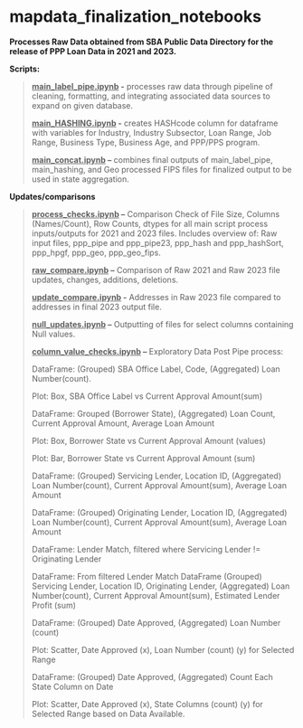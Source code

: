 # mapdata_finalization_notebooks

**Processes Raw Data obtained from SBA Public Data Directory for the
release of PPP Loan Data in 2021 and 2023.**

**Scripts:**

> **<u>main_label_pipe.ipynb</u> -** processes raw data through pipeline
> of cleaning, formatting, and integrating associated data sources to
> expand on given database.
>
> **<u>main_HASHING.ipynb</u> -** creates HASHcode column for dataframe
> with variables for Industry, Industry Subsector, Loan Range, Job
> Range, Business Type, Business Age, and PPP/PPS program.
>
> **<u>main_concat.ipynb</u> –** combines final outputs of
> main_label_pipe, main_hashing, and Geo processed FIPS files for
> finalized output to be used in state aggregation.

**Updates/comparisons**
>
> **<u>process_checks.ipynb</u> –** Comparison Check of File Size,
> Columns (Names/Count), Row Counts, dtypes for all main script process
> inputs/outputs for 2021 and 2023 files. Includes overview of: Raw
> input files, ppp_pipe and ppp_pipe23, ppp_hash and ppp_hashSort,
> ppp_hpgf, ppp_geo, ppp_geo_fips.
>
> **<u>raw_compare.ipynb</u> –** Comparison of Raw 2021 and Raw 2023
> file updates, changes, additions, deletions.
>
> **<u>update_compare.ipynb</u> -** Addresses in Raw 2023 file compared
> to addresses in final 2023 output file.
>
> **<u>null_updates.ipynb</u> –** Outputting of files for select columns
> containing Null values.
>
> **<u>column_value_checks.ipynb</u> –** Exploratory Data Post Pipe
> process:
>
  > DataFrame: (Grouped) SBA Office Label, Code, (Aggregated) Loan
  > Number(count).
  >
  > Plot: Box, SBA Office Label vs Current Approval Amount(sum)
  >
  > DataFrame: Grouped (Borrower State), (Aggregated) Loan Count, Current
  > Approval Amount, Average Loan Amount
  >
  > Plot: Box, Borrower State vs Current Approval Amount (values)
  >
  > Plot: Bar, Borrower State vs Current Approval Amount (sum)
  >
  > DataFrame: (Grouped) Servicing Lender, Location ID, (Aggregated) Loan
  > Number(count), Current Approval Amount(sum), Average Loan Amount
  >
  > DataFrame: (Grouped) Originating Lender, Location ID, (Aggregated)
  > Loan Number(count), Current Approval Amount(sum), Average Loan Amount
  >
  > DataFrame: Lender Match, filtered where Servicing Lender !=
  > Originating Lender
  >
  > DataFrame: From filtered Lender Match DataFrame (Grouped) Servicing
  > Lender, Location ID, Originating Lender, (Aggregated) Loan
  > Number(count), Current Approval Amount(sum), Estimated Lender Profit
  > (sum)
  >
  > DataFrame: (Grouped) Date Approved, (Aggregated) Loan Number (count)
  >
  > Plot: Scatter, Date Approved (x), Loan Number (count) (y) for Selected
  > Range
  >
  > DataFrame: (Grouped) Date Approved, (Aggregated) Count Each State
  > Column on Date
  >
  > Plot: Scatter, Date Approved (x), State Columns (count) (y) for
  > Selected Range based on Data Available.
  
